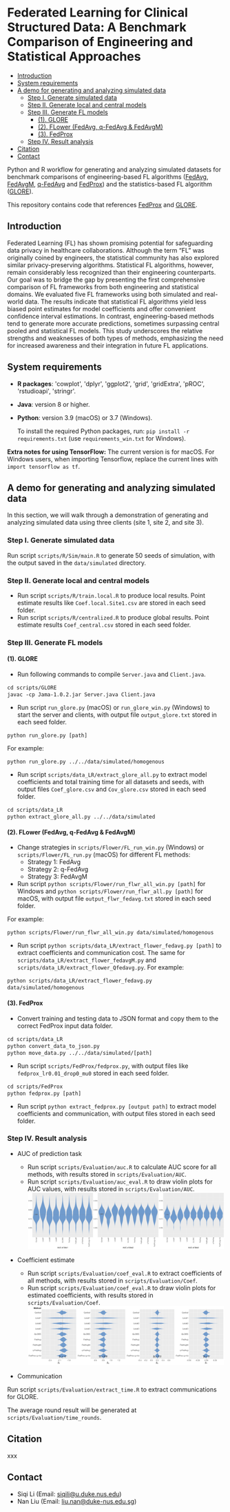 # Federated Learning for Clinical Structured Data: A Benchmark Comparison of Engineering and Statistical Approaches

- [Introduction](#introduction)
- [System requirements](#system-requirements)
- [A demo for generating and analyzing simulated data](#a-demo-for-generating-and-analyzing-simulated-data)
  - [Step I. Generate simulated data](#step-i-generate-simulated-data)
  - [Step II. Generate local and central models](#step-ii-generate-local-and-central-models)
  - [Step III. Generate FL models](#step-iii-generate-fl-models)
    - [(1). GLORE](#1-glore)
    - [(2). FLower (FedAvg, q-FedAvg \& FedAvgM)](#2-flower-fedavg-q-fedavg--fedavgm)
    - [(3). FedProx](#3-fedprox)
  - [Step IV. Result analysis](#step-iv-result-analysis)
- [Citation](#citation)
- [Contact](#contact)

Python and R workflow for generating and analyzing simulated datasets for benchmark comparisons of engineering-based FL algorithms ([FedAvg](https://arxiv.org/abs/1602.05629), [FedAvgM](https://arxiv.org/abs/1909.06335), [q-FedAvg](https://arxiv.org/abs/1905.10497) and [FedProx](https://arxiv.org/abs/1812.06127)) and the statistics-based FL algorithm ([GLORE](https://www.ncbi.nlm.nih.gov/pmc/articles/PMC3422844/)). 
<!--See our new [Preprint](https://arxiv.org/abs/2303.00282) for the whole story.-->

This repository contains code that references [FedProx](https://github.com/litian96/FedProx) and [GLORE](https://github.com/x1jiang/glore).

## Introduction

Federated Learning (FL) has shown promising potential for safeguarding data privacy in healthcare collaborations. Although the term “FL” was originally coined by engineers,  the statistical community has also explored similar privacy-preserving algorithms. Statistical FL algorithms, however, remain considerably less recognized than their engineering counterparts. Our goal was to bridge the gap by presenting the first comprehensive comparison of FL frameworks from both engineering and statistical domains. We evaluated five FL frameworks using both simulated and real-world data. The results indicate that statistical FL algorithms yield less biased point estimates for model coefficients and offer convenient confidence interval estimations. In contrast, engineering-based methods tend to generate more accurate predictions, sometimes surpassing central pooled and statistical FL models. This study underscores the relative strengths and weaknesses of both types of methods, emphasizing the need for increased awareness and their integration in future FL applications. 

## System requirements
- **R packages**: 'cowplot', 'dplyr', 'ggplot2', 'grid', 'gridExtra', 'pROC', 'rstudioapi', 'stringr'.
- **Java**: version 8 or higher.
- **Python**: version 3.9 (macOS) or 3.7 (Windows).
  
  To install the required Python packages, run: ```pip install -r requirements.txt``` (use `requirements_win.txt` for Windows).

**Extra notes for using TensorFlow:** The current version is for macOS. For Windows users, when importing Tensorflow, replace the current lines with `import tensorflow as tf`.

## A demo for generating and analyzing simulated data

In this section, we will walk through a demonstration of generating and analyzing simulated data using three clients (site 1, site 2, and site 3). 

### Step I. Generate simulated data

Run script `scripts/R/Sim/main.R` to generate 50 seeds of simulation, with the output saved in the `data/simulated` directory.

### Step II. Generate local and central models

- Run script `scripts/R/train.local.R` to produce local results. Point estimate results like `Coef.local.Site1.csv` are stored in each seed folder. 
- Run script `scripts/R/centralized.R` to produce global results. Point estimate results `Coef_central.csv` stored in each seed folder. 

### Step III. Generate FL models

#### (1). GLORE
- Run following commands to compile `Server.java` and `Client.java`.
```
cd scripts/GLORE
javac -cp Jama-1.0.2.jar Server.java Client.java
```
- Run script `run_glore.py` (macOS) or `run_glore_win.py` (Windows) to start the server and clients, with output file `output_glore.txt` stored in each seed folder.
```
python run_glore.py [path]
```
For example:
```
python run_glore.py ../../data/simulated/homogenous
```
- Run script `scripts/data_LR/extract_glore_all.py` to extract model coefficients and total training time for all datasets and seeds, with output files `Coef_glore.csv` and `Cov_glore.csv` stored in each seed folder.
```
cd scripts/data_LR
python extract_glore_all.py ../../data/simulated
```

#### (2). FLower (FedAvg, q-FedAvg & FedAvgM)
- Change strategies in `scripts/Flower/FL_run_win.py` (Windows) or `scripts/Flower/FL_run.py` (macOS) for different FL methods:
  - Strategy 1: FedAvg
  - Strategy 2: q-FedAvg
  - Strategy 3: FedAvgM
- Run script ```python scripts/Flower/run_flwr_all_win.py [path]``` for Windows and ```python scripts/Flower/run_flwr_all.py [path]``` for macOS, with output file `output_flwr_fedavg.txt` stored in each seed folder.

For example:
```
python scripts/Flower/run_flwr_all_win.py data/simulated/homogenous
```

- Run script ```python scripts/data_LR/extract_flower_fedavg.py [path]``` to extract coefficients and communication cost. The same for `scripts/data_LR/extract_flower_fedavgM.py` and `scripts/data_LR/extract_flower_Qfedavg.py`.
For example:
```
python scripts/data_LR/extract_flower_fedavg.py data/simulated/homogenous
```

#### (3). FedProx
- Convert training and testing data to JSON format and copy them to the correct FedProx input data folder.
```
cd scripts/data_LR
python convert_data_to_json.py
python move_data.py ../../data/simulated/[path]
```
- Run script `scripts/FedProx/fedprox.py`, with output files like `fedprox_lr0.01_drop0_mu0` stored in each seed folder.
```
cd scripts/FedProx
python fedprox.py [path]
```
- Run script ```python extract_fedprox.py [output path]``` to extract model coefficients and communication, with output files stored in each seed folder.

### Step IV. Result analysis
- AUC of prediction task
  - Run script `scripts/Evaluation/auc.R` to calculate AUC score for all methods, with results stored in `scripts/Evaluation/AUC`.
  - Run script `scripts/Evaluation/auc_eval.R` to draw violin plots for AUC values, with results stored in `scripts/Evaluation/AUC`.
  ![AUC Plot](scripts/Evaluation/AUC/homogenous_auc_plot.png)
- Coefficient estimate
  - Run script `scripts/Evaluation/coef_eval.R` to extract coefficients of all methods, with results stored in `scripts/Evaluation/Coef`.
  - Run script `scripts/Evaluation/coef_eval.R` to draw violin plots for estimated coefficients, with results stored in `scripts/Evaluation/Coef`.
![Coefficient Plot](scripts/Evaluation/Coef/homogenous_coef_plot.png)

- Communication

Run script `scripts/Evaluation/extract_time.R` to extract communications for GLORE. 

The average round result will be generated at `scripts/Evaluation/time_rounds`.


## Citation

xxx

## Contact

- Siqi Li (Email: <siqili@u.duke.nus.edu>)
- Nan Liu (Email: <liu.nan@duke-nus.edu.sg>)
